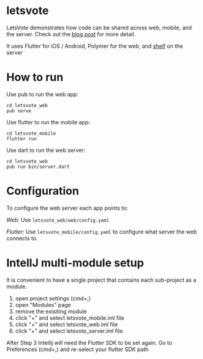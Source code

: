 # letsvote

LetsVote demonstrates how code can be shared across web, mobile, and the server.
Check out the [blog
post](https://medium.com/@john.p.ryan4/sharing-code-on-ios-android-and-web-85e8ed7dfccd)
for more detail.

It uses Flutter for iOS / Android, Polymer for the web, and
[shelf](https://pub.dartlang.org/packages/shelf) on the server

# How to run

Use pub to run the web app:

```
cd letsvote_web
pub serve
```

Use flutter to run the mobile app:

```
cd letsvote_mobile
flutter run
```

Use dart to run the web server:

```
cd letsvote_web
pub run bin/server.dart
```

# Configuration

To configure the web server each app points to:

*Web:* Use `letsvote_web/web/config.yaml`

*Flutter:* Use `letsvote_mobile/config.yaml` to configure what server the web connects to.

# IntellJ multi-module setup

It is convenient to have a single project that contains each sub-project as a
module.

1. open project settings (cmd+;)
2. open "Modules" page
3. remove the exisiting module
4. click "+" and select letsvote_mobile.iml file
5. click "+" and select letsvote_web.iml file
6. click "+" and select letsvote_server.iml file


After Step 3 Intellij will need the Flutter SDK to be set again. Go to
Preferences (cmd+,) and re-select your flutter SDK path
